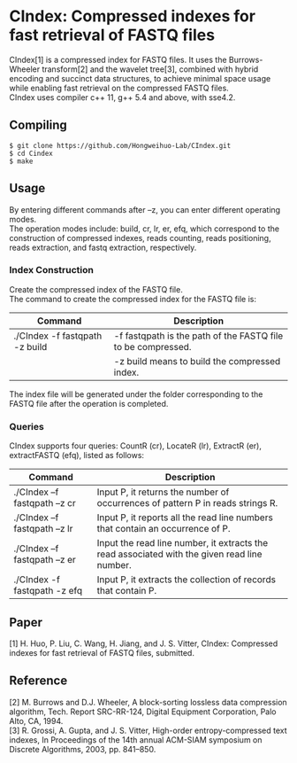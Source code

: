 # CIndex: Compressed indexes for fast retrieval of FASTQ files 
CIndex[1] is a compressed index for FASTQ files. It uses the Burrows-Wheeler transform[2] and the wavelet tree[3], combined with hybrid encoding and succinct data structures, to achieve minimal space usage while enabling fast retrieval on the compressed FASTQ files.    
CIndex uses compiler c++ 11, g++ 5.4 and above, with sse4.2.
## Compiling 
    $ git clone https://github.com/Hongweihuo-Lab/CIndex.git
    $ cd Cindex
    $ make
## Usage
By entering different commands after –z, you can enter different operating modes.  
The operation modes include: build, cr, lr, er, efq, which correspond to the construction of compressed indexes, reads counting, reads positioning, reads extraction, and fastq extraction, respectively.
### Index Construction
Create the compressed index of the FASTQ file.   
The command to create the compressed index for the FASTQ file is:   

| Command | Description |
| --- | --- |
|./CIndex -f fastqpath -z build |  -f fastqpath is the path of the FASTQ file to be compressed. 
  |  |   -z build means to build the compressed index.   

The index file will be generated under the folder corresponding to the FASTQ file after the operation is completed.
### Queries
CIndex supports four queries: CountR (cr), LocateR (lr), ExtractR (er), extractFASTQ (efq), listed as follows:

| Command | Description |
| --- | --- |
| ./CIndex –f fastqpath –z cr   | Input P, it returns the number of occurrences of pattern P in reads strings R. 
| ./CIndex –f fastqpath –z lr   | Input P, it reports all the read line numbers that contain an occurrence of P.
| ./CIndex –f fastqpath –z er   | Input the read line number, it extracts the read associated with the given read line number.
| ./CIndex -f fastqpath -z efq  | Input P, it extracts the collection of records that contain P.

## Paper
[1] H. Huo, P. Liu, C. Wang, H. Jiang, and J. S. Vitter, CIndex: Compressed indexes for fast retrieval of FASTQ files, submitted. 

## Reference
[2] M. Burrows and D.J. Wheeler, A block-sorting lossless data compression algorithm, Tech. Report SRC-RR-124, Digital Equipment Corporation, Palo Alto, CA, 1994.   
[3] R. Grossi, A. Gupta, and J. S. Vitter, High-order entropy-compressed text indexes, In Proceedings of the 14th annual ACM-SIAM symposium on Discrete Algorithms, 2003, pp. 841–850.    

